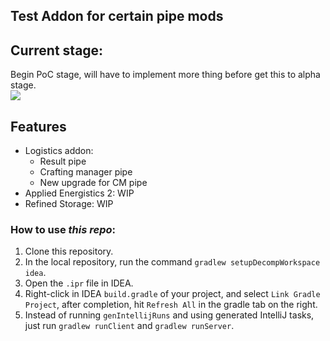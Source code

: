## Test Addon for certain pipe mods
## Current stage:
Begin PoC stage, will have to implement more thing before get this to alpha stage.  
![](/Stuff/concept.gif)
## Features
- Logistics addon:
    + Result pipe
    + Crafting manager pipe
    + New upgrade for CM pipe
- Applied Energistics 2:  WIP
- Refined Storage:  WIP  
### How to use *this repo*:
1. Clone this repository.
2. In the local repository, run the command `gradlew setupDecompWorkspace idea`.
3. Open the `.ipr` file in IDEA.
4. Right-click in IDEA `build.gradle` of your project, and select `Link Gradle Project`, after completion, hit `Refresh All` in the gradle tab on the right.
5. Instead of running `genIntellijRuns` and using generated IntelliJ tasks, just run `gradlew runClient` and `gradlew runServer`.
